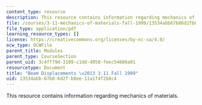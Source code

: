 ```yaml
---
content_type: resource
description: This resource contains information regarding mechanics of materials.
file: /courses/3-11-mechanics-of-materials-fall-1999/13534abb67b86d2fb8ee11a1f4f2b8c4_MIT3_11F99_bdisp.pdf
file_type: application/pdf
learning_resource_types: []
license: https://creativecommons.org/licenses/by-nc-sa/4.0/
ocw_type: OCWFile
parent_title: Modules
parent_type: CourseSection
parent_uid: 3c4ff79d-3109-c1dd-4958-feec54686a01
resourcetype: Document
title: "Beam Displacements \u2013 3.11 Fall 1999"
uid: 13534abb-67b8-6d2f-b8ee-11a1f4f2b8c4
---
```

This resource contains information regarding mechanics of materials.